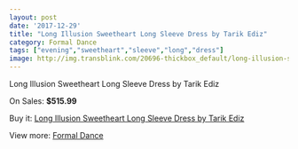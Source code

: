 ```yaml
---
layout: post
date: '2017-12-29'
title: "Long Illusion Sweetheart Long Sleeve Dress by Tarik Ediz"
category: Formal Dance
tags: ["evening","sweetheart","sleeve","long","dress"]
image: http://img.transblink.com/20696-thickbox_default/long-illusion-sweetheart-long-sleeve-dress-by-tarik-ediz.jpg
---
```

Long Illusion Sweetheart Long Sleeve Dress by Tarik Ediz

On Sales: **$515.99**
<a href="https://www.transblink.com/en/formal-dance/6548-long-illusion-sweetheart-long-sleeve-dress-by-tarik-ediz.html"><amp-img layout="responsive" width="600" height="600" src="//img.transblink.com/20696-thickbox_default/long-illusion-sweetheart-long-sleeve-dress-by-tarik-ediz.jpg" alt="Long Illusion Sweetheart Long Sleeve Dress by Tarik Ediz 0" /></a>
<a href="https://www.transblink.com/en/formal-dance/6548-long-illusion-sweetheart-long-sleeve-dress-by-tarik-ediz.html"><amp-img layout="responsive" width="600" height="600" src="//img.transblink.com/20697-thickbox_default/long-illusion-sweetheart-long-sleeve-dress-by-tarik-ediz.jpg" alt="Long Illusion Sweetheart Long Sleeve Dress by Tarik Ediz 1" /></a>

Buy it: [Long Illusion Sweetheart Long Sleeve Dress by Tarik Ediz](https://www.transblink.com/en/formal-dance/6548-long-illusion-sweetheart-long-sleeve-dress-by-tarik-ediz.html "Long Illusion Sweetheart Long Sleeve Dress by Tarik Ediz")

View more: [Formal Dance](https://www.transblink.com/en/6-formal-dance "Formal Dance")